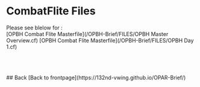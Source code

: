 # CombatFlite Files


Please see blelow for :
<br>
[OPBH Combat Flite Masterfile](/OPBH-Brief/FILES/OPBH Master Overview.cf)
[OPBH Combat Flite Masterfile](/OPBH-Brief/FILES/OPBH Day 1.cf)


<br>
<br>
<br>
## Back
[Back to frontpage](https://132nd-vwing.github.io/OPAR-Brief/)